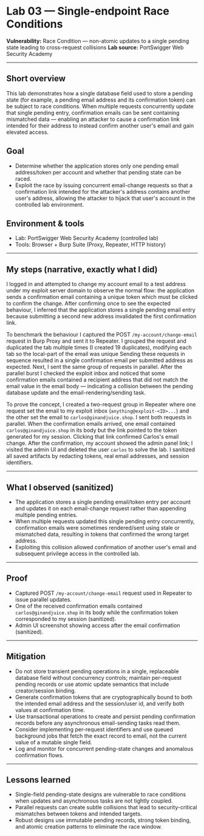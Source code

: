 # Lab 03 — Single-endpoint Race Conditions 

**Vulnerability:** Race Condition — non-atomic updates to a single pending state leading to cross-request collisions
**Lab source:** PortSwigger Web Security Academy

---

## Short overview

This lab demonstrates how a single database field used to store a pending state (for example, a pending email address and its confirmation token) can be subject to race conditions. When multiple requests concurrently update that single pending entry, confirmation emails can be sent containing mismatched data — enabling an attacker to cause a confirmation link intended for their address to instead confirm another user's email and gain elevated access.

## Goal

* Determine whether the application stores only one pending email address/token per account and whether that pending state can be raced.
* Exploit the race by issuing concurrent email-change requests so that a confirmation link intended for the attacker's address contains another user's address, allowing the attacker to hijack that user's account in the controlled lab environment.

## Environment & tools

* Lab: PortSwigger Web Security Academy (controlled lab)
* Tools: Browser + Burp Suite (Proxy, Repeater, HTTP history)

---

## My steps (narrative, exactly what I did)

I logged in and attempted to change my account email to a test address under my exploit server domain to observe the normal flow: the application sends a confirmation email containing a unique token which must be clicked to confirm the change. After confirming once to see the expected behaviour, I inferred that the application stores a single pending email entry because submitting a second new address invalidated the first confirmation link.

To benchmark the behaviour I captured the POST `/my-account/change-email` request in Burp Proxy and sent it to Repeater. I grouped the request and duplicated the tab multiple times (I created 19 duplicates), modifying each tab so the local-part of the email was unique  Sending these requests in sequence resulted in a single confirmation email per submitted address as expected. Next, I sent the same group of requests in parallel. After the parallel burst I checked the exploit inbox and noticed that some confirmation emails contained a recipient address that did not match the email value in the email body — indicating a collision between the pending database update and the email-rendering/sending task.

To prove the concept, I created a two-request group in Repeater where one request set the email to my exploit inbox (`anything@exploit-<ID>...`) and the other set the email to `carlos@ginandjuice.shop`. I sent both requests in parallel. When the confirmation emails arrived, one email contained `carlos@ginandjuice.shop` in its body but the link pointed to the token generated for my session. Clicking that link confirmed Carlos's email change. After the confirmation, my account showed the admin panel link; I visited the admin UI and deleted the user `carlos` to solve the lab. I sanitized all saved artifacts by redacting tokens, real email addresses, and session identifiers.

---

## What I observed (sanitized)

* The application stores a single pending email/token entry per account and updates it on each email-change request rather than appending multiple pending entries.
* When multiple requests updated this single pending entry concurrently, confirmation emails were sometimes rendered/sent using stale or mismatched data, resulting in tokens that confirmed the wrong target address.
* Exploiting this collision allowed confirmation of another user's email and subsequent privilege access in the controlled lab.

---

## Proof

* Captured POST `/my-account/change-email` request used in Repeater to issue parallel updates.
* One of the received confirmation emails contained `carlos@ginandjuice.shop` in its body while the confirmation token corresponded to my session (sanitized).
* Admin UI screenshot showing access after the email confirmation (sanitized).


---

## Mitigation

* Do not store transient pending operations in a single, replaceable database field without concurrency controls; maintain per-request pending records or use atomic update semantics that include creator/session binding.
* Generate confirmation tokens that are cryptographically bound to both the intended email address and the session/user id, and verify both values at confirmation time.
* Use transactional operations to create and persist pending confirmation records before any asynchronous email-sending tasks read them.
* Consider implementing per-request identifiers and use queued background jobs that fetch the exact record to email, not the current value of a mutable single field.
* Log and monitor for concurrent pending-state changes and anomalous confirmation flows.

---

## Lessons learned

* Single-field pending-state designs are vulnerable to race conditions when updates and asynchronous tasks are not tightly coupled.
* Parallel requests can create subtle collisions that lead to security-critical mismatches between tokens and intended targets.
* Robust designs use immutable pending records, strong token binding, and atomic creation patterns to eliminate the race window.
